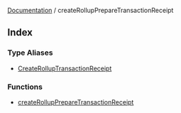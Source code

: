 [Documentation](../README.md) / createRollupPrepareTransactionReceipt

## Index

### Type Aliases

- [CreateRollupTransactionReceipt](type-aliases/CreateRollupTransactionReceipt.md)

### Functions

- [createRollupPrepareTransactionReceipt](functions/createRollupPrepareTransactionReceipt.md)
